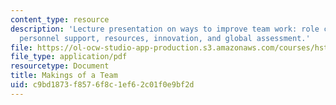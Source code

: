 ```yaml
---
content_type: resource
description: 'Lecture presentation on ways to improve team work: role clarity, communication,
  personnel support, resources, innovation, and global assessment.'
file: https://ol-ocw-studio-app-production.s3.amazonaws.com/courses/hst-921-information-technology-in-the-health-care-system-of-the-future-spring-2009/c9bd1873f8576f8c1ef62c01f0e9bf2d_MITHST_921S09_lec04_tu_tm.pdf
file_type: application/pdf
resourcetype: Document
title: Makings of a Team
uid: c9bd1873-f857-6f8c-1ef6-2c01f0e9bf2d
---
```

